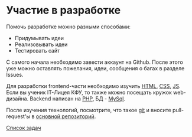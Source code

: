 # Участие в разработке

Помочь разработке можно разными способами:
- Придумывать идеи
- Реализовывать идеи
- Тестировать сайт

С самого начала необходимо завести аккаунт на Github. После этого уже можно оставлять пожелания, идеи, сообщения о багах в разделе Issues.

Для разработки frontend-части необходимо изучить [HTML](https://htmlacademy.ru/), [CSS](https://htmlacademy.ru/), [JS](https://learn.javascript.ru/). Если вы ученик IT-Лицея КФУ, то также можно посещать кружок web-дизайна. 
Backend написан на [PHP](http://php.net/manual/ru/intro-whatis.php), БД - [MySql](https://www.site-do.ru/db/sql1.php).

После изучения технологий, посмотрите, что такое [git](https://git-scm.com/book/ru/v1/%D0%92%D0%B2%D0%B5%D0%B4%D0%B5%D0%BD%D0%B8%D0%B5-%D0%9E%D1%81%D0%BD%D0%BE%D0%B2%D1%8B-Git) и вносите pull-request'ы в [основной репозиторий](https://github.com/pomah3/mind).

[Список задач](https://github.com/pomah3/mind/projects/2)
